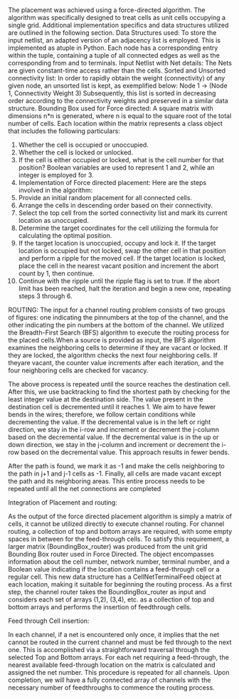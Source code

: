 # 
The placement was achieved using a force-directed algorithm. The algorithm was specifically designed to treat cells as unit cells occupying a single grid. Additional implementation specifics and data structures utilized are outlined in the following section.
Data Structures used:
To store the input netlist, an adapted version of an adjacency list is employed. This is implemented as atuple in Python. Each node has a corresponding entry within the tuple, containing a tuple of all connected edges as well as the corresponding from and to terminals.
Input Netlist with Net details:
The Nets are given constant-time access rather than the cells.
Sorted and Unsorted connectivity list:
In order to rapidly obtain the weight (connectivity) of any given node, an unsorted list is kept, as exemplified below: Node 1 -> (Node 1, Connectivity Weight 3) Subsequently, this list is sorted in
decreasing order according to the connectivity weights and preserved in a similar data structure.
Bounding Box used for Force directed:
A square matrix with dimensions n*n is generated, where n is equal to the square root of the total number of cells. Each location within the matrix represents a class object that includes the following particulars:
1. Whether the cell is occupied or unoccupied.
2. Whether the cell is locked or unlocked.
3. If the cell is either occupied or locked, what is the cell number for that position? Boolean variables are used to represent 1 and 2, while an integer is employed for 3.
4. Implementation of Force directed placement:
Here are the steps involved in the algorithm:
1. Provide an initial random placement for all connected cells.
2. Arrange the cells in descending order based on their connectivity.
3. Select the top cell from the sorted connectivity list and mark its current location as unoccupied.
4. Determine the target coordinates for the cell utilizing the formula for calculating the optimal position.
5. If the target location is unoccupied, occupy and lock it. If the target location is occupied but not locked, swap the other cell in that position and perform a ripple for the moved cell. If the target location is locked, place the cell in the nearest vacant position and increment the abort count by 1, then continue.
6. Continue with the ripple until the ripple flag is set to true. If the abort limit has been reached, halt the iteration and begin a new one, repeating steps 3 through 6.

ROUTING:
The input for a channel routing problem consists of two groups of figures: one indicating the pinnumbers at the top of the channel, and the other indicating the pin numbers at the bottom of the
channel. We utilized the Breadth-First Search (BFS) algorithm to execute the routing process for the placed cells.When a source is provided as input, the BFS algorithm examines the neighboring cells to determine if they are vacant or locked. If they are locked, the algorithm checks the next four neighboring cells. If theyare vacant, the counter value increments after each iteration, and the four neighboring cells are checked for vacancy.

The above process is repeated until the source reaches the destination cell. After this, we use backtracking to find the shortest path by checking for the least integer value at the destination side. The value present in the destination cell is decremented until it reaches 1. We aim to have fewer bends in the wires; therefore, we follow certain conditions while decrementing the value. If the decremental value is in the left or right direction, we stay in the i-row and increment or decrement the j-column based on the
decremental value. If the decremental value is in the up or down direction, we stay in the j-column and increment or decrement the i-row based on the decremental value. This approach results in fewer bends.

After the path is found, we mark it as -1 and make the cells neighboring to the path in j+1 and j-1 cells as -1. Finally, all cells are made vacant except the path and its neighboring areas. This entire process needs to be repeated until all the net connections are completed

Integration of Placement and routing:

As the output of the force directed placement algorithm is simply a matrix of cells, it cannot be utilized directly to execute channel routing. For channel routing, a collection of top and bottom arrays are required, with some empty spaces in between for the feed-through cells. To satisfy this requirement, a larger matrix (BoundingBox_router) was produced from the unit grid
Bounding Box router used in Force Directed. The object encompasses information about the cell number, network number, terminal number, and a Boolean value indicating if the location contains a
feed-through cell or a regular cell. This new data structure has a CellNetTerminalFeed object at each location, making it suitable for beginning the routing process. As a first step, the channel router takes the BoundingBox_router as input and considers each set of arrays (1,2), (3,4), etc. as a collection of top and bottom arrays and performs the insertion of feedthrough
cells.

Feed through Cell insertion:

In each channel, if a net is encountered only once, it implies that the net cannot be routed in the current channel and must be fed through to the next one. This is accomplished via a straightforward traversal through the selected Top and Bottom arrays. For each net requiring a feed-through, the nearest available feed-through location on the matrix is calculated and assigned the net number. This procedure is repeated for all channels.
Upon completion, we will have a fully connected array of channels with the necessary number of feedthroughs to commence the routing process.
